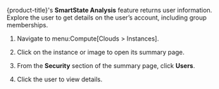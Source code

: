 {product-title}'s **SmartState Analysis** feature returns user
information. Explore the user to get details on the user’s account,
including group memberships.

1.  Navigate to menu:Compute\[Clouds \> Instances\].

2.  Click on the instance or image to open its summary page.

3.  From the **Security** section of the summary page, click **Users**.

4.  Click the user to view details.
